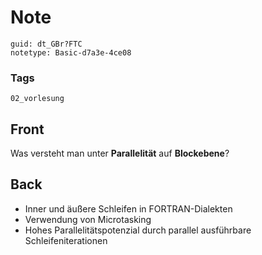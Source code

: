 # Note
```
guid: dt_GBr?FTC
notetype: Basic-d7a3e-4ce08
```

### Tags
```
02_vorlesung
```

## Front
<p>Was versteht man unter <b>Parallelität</b> auf
<b>Blockebene</b>?

## Back
<ul>
  <li>Inner und äußere Schleifen in FORTRAN-Dialekten
  <li>Verwendung von Microtasking
  <li>Hohes Parallelitätspotenzial durch parallel ausführbare
  Schleifeniterationen
</ul>
